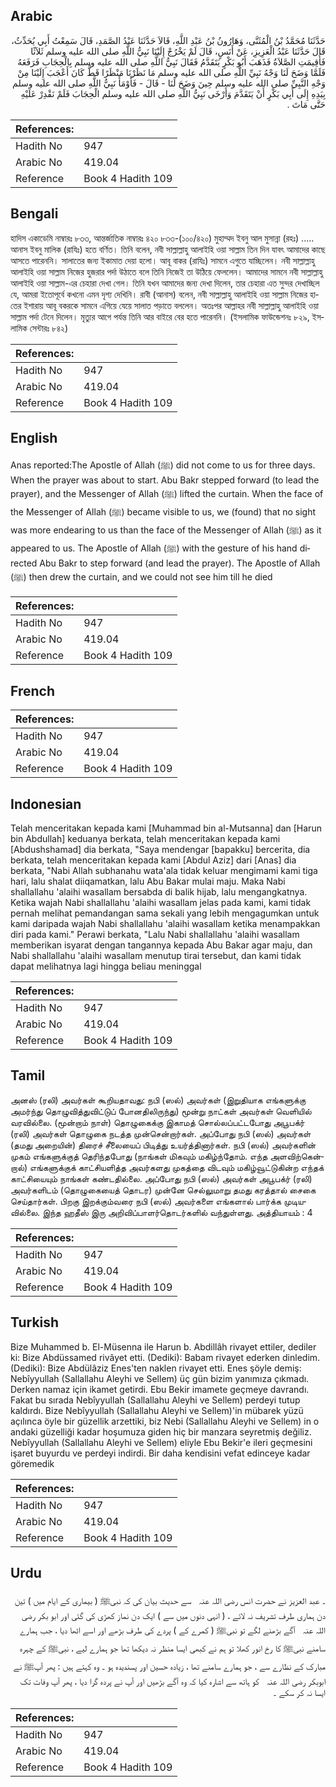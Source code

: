 ## Arabic


<div dir="rtl" lang="ar" style={{fontSize:'larger',backgroundColor:'#f8f9fa',padding:20}}>
حَدَّثَنَا مُحَمَّدُ بْنُ الْمُثَنَّى، وَهَارُونُ بْنُ عَبْدِ اللَّهِ، قَالاَ حَدَّثَنَا عَبْدُ الصَّمَدِ، قَالَ سَمِعْتُ أَبِي يُحَدِّثُ، قَالَ حَدَّثَنَا عَبْدُ الْعَزِيزِ، عَنْ أَنَسٍ، قَالَ لَمْ يَخْرُجْ إِلَيْنَا نَبِيُّ اللَّهِ صلى الله عليه وسلم ثَلاَثًا فَأُقِيمَتِ الصَّلاَةُ فَذَهَبَ أَبُو بَكْرٍ يَتَقَدَّمُ فَقَالَ نَبِيُّ اللَّهِ صلى الله عليه وسلم بِالْحِجَابِ فَرَفَعَهُ فَلَمَّا وَضَحَ لَنَا وَجْهُ نَبِيِّ اللَّهِ صلى الله عليه وسلم مَا نَظَرْنَا مَنْظَرًا قَطُّ كَانَ أَعْجَبَ إِلَيْنَا مِنْ وَجْهِ النَّبِيِّ صلى الله عليه وسلم حِينَ وَضَحَ لَنَا - قَالَ - فَأَوْمَأَ نَبِيُّ اللَّهِ صلى الله عليه وسلم بِيَدِهِ إِلَى أَبِي بَكْرٍ أَنْ يَتَقَدَّمَ وَأَرْخَى نَبِيُّ اللَّهِ صلى الله عليه وسلم الْحِجَابَ فَلَمْ نَقْدِرْ عَلَيْهِ حَتَّى مَاتَ ‏.‏
</div>
<div style={{backgroundColor:'#f8f9fa',padding:20, marginBottom: 10}}><table> <thead> <tr> <th>References:</th> <th></th> </tr> </thead> <tbody><tr><td>Hadith No</td><td>947</td></tr><tr><td>Arabic No</td><td>419.04</td></tr><tr><td>Reference</td><td>Book 4 Hadith 109</td></tr></tbody></table></div>

## Bengali


<div dir="ltr" lang="bn" style={{fontSize:'larger',backgroundColor:'#f8f9fa',padding:20}}>
হাদিস একাডেমি নাম্বারঃ ৮৩৩, আন্তর্জাতিক নাম্বারঃ ৪২০ ৮৩৩-(১০০/৪২০) মুহাম্মদ ইবনু আল মুসান্না (রহঃ) ..... আনাস ইবনু মালিক (রাযিঃ) হতে বর্ণিত। তিনি বলেন, নবী সাল্লাল্লাহু আলাইহি ওয়া সাল্লাম তিন দিন যাবৎ আমাদের কাছে আসতে পারেননি। সালাতের জন্য ইকামাত দেয়া হলো। আবূ বাকর (রাযিঃ) সামনে এগুতে যাচ্ছিলেন। নবী সাল্লাল্লাহু আলাইহি ওয়া সাল্লাম নিজের হুজরার পর্দা উঠাতে বলে তিনি নিজেই তা উঠিয়ে ফেললেন। আমাদের সামনে নবী সাল্লাল্লাহু আলাইহি ওয়া সাল্লাম-এর চেহারা দেখা গেল। তিনি যখন আমাদের জন্য দেখা দিলেন, তার চেহারা এত সুন্দর দেখাচ্ছিল যে, আমরা ইতোপূর্বে কখনো এমন দৃশ্য দেখিনি। রাবী (আনাস) বলেন, নবী সাল্লাল্লাহু আলাইহি ওয়া সাল্লাম নিজের হাতের ইশারায় আবূ বকরকে সামনে এগিয়ে যেয়ে সালাত পড়াতে বললেন। অতঃপর আল্লাহর নবী সাল্লাল্লাহু আলাইহি ওয়া সাল্লাম পর্দা টেনে দিলেন। মৃত্যুর আগে পর্যন্ত তিনি আর বাইরে বের হতে পারেননি। (ইসলামিক ফাউন্ডেশনঃ ৮২৯, ইসলামিক সেন্টারঃ ৮৪২)
</div>
<div style={{backgroundColor:'#f8f9fa',padding:20, marginBottom: 10}}><table> <thead> <tr> <th>References:</th> <th></th> </tr> </thead> <tbody><tr><td>Hadith No</td><td>947</td></tr><tr><td>Arabic No</td><td>419.04</td></tr><tr><td>Reference</td><td>Book 4 Hadith 109</td></tr></tbody></table></div>

## English


<div dir="ltr" lang="en" style={{fontSize:'larger',backgroundColor:'#f8f9fa',padding:20}}>
Anas reported:The Apostle of Allah (ﷺ) did not come to us for three days. When the prayer was about to start. Abu Bakr stepped forward (to lead the prayer), and the Messenger of Allah (ﷺ) lifted the curtain. When the face of the Messenger of Allah (ﷺ) became visible to us, we (found) that no sight was more endearing to us than the face of the Messenger of Allah (ﷺ) as it appeared to us. The Apostle of Allah (ﷺ) with the gesture of his hand directed Abu Bakr to step forward (and lead the prayer). The Apostle of Allah (ﷺ) then drew the curtain, and we could not see him till he died
</div>
<div style={{backgroundColor:'#f8f9fa',padding:20, marginBottom: 10}}><table> <thead> <tr> <th>References:</th> <th></th> </tr> </thead> <tbody><tr><td>Hadith No</td><td>947</td></tr><tr><td>Arabic No</td><td>419.04</td></tr><tr><td>Reference</td><td>Book 4 Hadith 109</td></tr></tbody></table></div>

## French


<div dir="ltr" lang="fr" style={{fontSize:'larger',backgroundColor:'#f8f9fa',padding:20}}>

</div>
<div style={{backgroundColor:'#f8f9fa',padding:20, marginBottom: 10}}><table> <thead> <tr> <th>References:</th> <th></th> </tr> </thead> <tbody><tr><td>Hadith No</td><td>947</td></tr><tr><td>Arabic No</td><td>419.04</td></tr><tr><td>Reference</td><td>Book 4 Hadith 109</td></tr></tbody></table></div>

## Indonesian


<div dir="ltr" lang="id" style={{fontSize:'larger',backgroundColor:'#f8f9fa',padding:20}}>
Telah menceritakan kepada kami [Muhammad bin al-Mutsanna] dan [Harun bin Abdullah] keduanya berkata, telah menceritakan kepada kami [Abdushshamad] dia berkata, "Saya mendengar [bapakku] bercerita, dia berkata, telah menceritakan kepada kami [Abdul Aziz] dari [Anas] dia berkata, "Nabi Allah subhanahu wata'ala tidak keluar mengimami kami tiga hari, lalu shalat diiqamatkan, lalu Abu Bakar mulai maju. Maka Nabi shallallahu 'alaihi wasallam bersabda di balik hijab, lalu mengangkatnya. Ketika wajah Nabi shallallahu 'alaihi wasallam jelas pada kami, kami tidak pernah melihat pemandangan sama sekali yang lebih mengagumkan untuk kami daripada wajah Nabi shallallahu 'alaihi wasallam ketika menampakkan diri pada kami." Perawi berkata, "Lalu Nabi shallallahu 'alaihi wasallam memberikan isyarat dengan tangannya kepada Abu Bakar agar maju, dan Nabi shallallahu 'alaihi wasallam menutup tirai tersebut, dan kami tidak dapat melihatnya lagi hingga beliau meninggal
</div>
<div style={{backgroundColor:'#f8f9fa',padding:20, marginBottom: 10}}><table> <thead> <tr> <th>References:</th> <th></th> </tr> </thead> <tbody><tr><td>Hadith No</td><td>947</td></tr><tr><td>Arabic No</td><td>419.04</td></tr><tr><td>Reference</td><td>Book 4 Hadith 109</td></tr></tbody></table></div>

## Tamil


<div dir="ltr" lang="ta" style={{fontSize:'larger',backgroundColor:'#f8f9fa',padding:20}}>
அனஸ் (ரலி) அவர்கள் கூறியதாவது: நபி (ஸல்) அவர்கள் (இறுதியாக எங்களுக்கு அமர்ந்து தொழுவித்துவிட்டுப் போனதிலிருந்து) மூன்று நாட்கள் அவர்கள் வெளியில் வரவில்லை. (மூன்றாம் நாள்) தொழுகைக்கு இகாமத் சொல்லப்பட்டபோது அபூபக்ர் (ரலி) அவர்கள் தொழுகை நடத்த முன்சென்றார்கள். அப்போது நபி (ஸல்) அவர்கள் (தமது அறையின்) திரைச் சீலையைப் பிடித்து உயர்த்தினார்கள். நபி (ஸல்) அவர்களின் முகம் எங்களுக்குத் தெரிந்தபோது (நாங்கள் மிகவும் மகிழ்ந்தோம். எந்த அளவிற்கென்றால்) எங்களுக்குக் காட்சியளித்த அவர்களது முகத்தை விடவும் மகிழ்வூட்டுகின்ற எந்தக் காட்சியையும் நாங்கள் கண்டதில்லை. அப்போது நபி (ஸல்) அவர்கள் அபூபக்ர் (ரலி) அவர்களிடம் (தொழுகையைத் தொடர) முன்னே செல்லுமாறு தமது கரத்தால் சைகை செய்தார்கள். பிறகு இறக்கும்வரை நபி (ஸல்) அவர்களை எங்களால் பார்க்க முடியவில்லை. இந்த ஹதீஸ் இரு அறிவிப்பாளர்தொடர்களில் வந்துள்ளது. அத்தியாயம் : 4
</div>
<div style={{backgroundColor:'#f8f9fa',padding:20, marginBottom: 10}}><table> <thead> <tr> <th>References:</th> <th></th> </tr> </thead> <tbody><tr><td>Hadith No</td><td>947</td></tr><tr><td>Arabic No</td><td>419.04</td></tr><tr><td>Reference</td><td>Book 4 Hadith 109</td></tr></tbody></table></div>

## Turkish


<div dir="ltr" lang="tr" style={{fontSize:'larger',backgroundColor:'#f8f9fa',padding:20}}>
Bize Muhammed b. El-Müsenna ile Harun b. Abdillâh rivayet ettiler, dediler ki: Bize Abdüssamed rivâyet etti. (Dediki): Babam rivayet ederken dinledim. (Dediki): Bize Abdülâziz Enes'ten naklen rivayet etti. Enes şöyle demiş: Nebîyyullah (Sallallahu Aleyhi ve Sellem) üç gün bizim yanımıza çıkmadı. Derken namaz için ikamet getirdi. Ebu Bekir imamete geçmeye davrandı. Fakat bu sırada Nebîyyullah (Sallallahu Aleyhi ve Sellem) perdeyi tutup kaldırdı. Bize Nebîyyullah (Sallallahu Aleyhi ve Sellem)'in mübarek yüzü açılınca öyle bir güzellik arzettiki, biz Nebi (Sallallahu Aleyhi ve Sellem) in o andaki güzelliği kadar hoşumuza giden hiç bir manzara seyretmiş değiliz. Nebîyyullah (Sallallahu Aleyhi ve Sellem) eliyle Ebu Bekir'e ileri geçmesini işaret buyurdu ve perdeyi indirdi. Bir daha kendisini vefat edinceye kadar göremedik
</div>
<div style={{backgroundColor:'#f8f9fa',padding:20, marginBottom: 10}}><table> <thead> <tr> <th>References:</th> <th></th> </tr> </thead> <tbody><tr><td>Hadith No</td><td>947</td></tr><tr><td>Arabic No</td><td>419.04</td></tr><tr><td>Reference</td><td>Book 4 Hadith 109</td></tr></tbody></table></div>

## Urdu


<div dir="rtl" lang="ur" style={{fontSize:'larger',backgroundColor:'#f8f9fa',padding:20}}>
۔ عبد العزیز نے حضرت انس ‌رضی ‌اللہ ‌عنہ ‌ ‌ سے حدیث بیان کی کہ نبیﷺ ( بیماری کے ایام میں ) تین دن ہماری طرف تشریف نہ لائے ، ( انہی دنوں میں سے ) ایک دن نماز کھڑی کی گئی اور ابو بکر ‌رضی ‌اللہ ‌عنہ ‌ ‌ آگے بڑھنے لگے تو نبیﷺ ( کمرے کے ) پردے کی طرف بڑھے اور اسے اٹھا دیا ، جب ہمارے سامنے نبیﷺ کا رخ انور کھلا تو ہم نے کبھی ایسا منظر نہ دیکھا تھا جو ہمارے لیے ، نبیﷺ کے چہرہ مبارک کے نظارے سے ، جو ہمارے سامنے تھا ، زیادہ حسین اور پسندیدہ ہو ۔ وہ کہتے ہیں : پھر آپﷺ نے ابوبکر ‌رضی ‌اللہ ‌عنہ ‌ ‌ کو ہاتھ سے اشارہ کیا کہ وہ آگے بڑھیں اور آپ نے پردہ گرا دیا ، پھر آپ وفات تک ایسا نہ کر سکے ۔
</div>
<div style={{backgroundColor:'#f8f9fa',padding:20, marginBottom: 10}}><table> <thead> <tr> <th>References:</th> <th></th> </tr> </thead> <tbody><tr><td>Hadith No</td><td>947</td></tr><tr><td>Arabic No</td><td>419.04</td></tr><tr><td>Reference</td><td>Book 4 Hadith 109</td></tr></tbody></table></div>